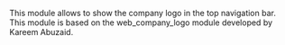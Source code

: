 This module allows to show the company logo in the top navigation bar. This module is based on the web_company_logo module developed by Kareem Abuzaid.
